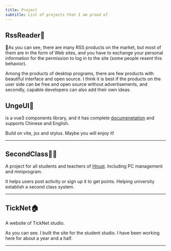 ```yaml
---
title: Project
subtitle: List of projects that I am proud of
---
```


## RssReader📖

<GitHubLink repo="peterroe/Rss-Reader" />🤔As you can see, there are many RSS products on the market, but most of them are in the form of Web sites, and you have to exchange your personal information for the permission to log in to the site (some people resent this behavior).

Among the products of desktop programs, there are few products with beautiful interface and open source. I think it is best if the products on the user side can be free and open source without advertisements, and secondly, capable developers can also add their own ideas.

<RssReader />

## UngeUI🌊

<GitHubLink repo="UngeUI/ungeui" /> is a vue3 components library, and it has complete [documenetation](https://ungeui.github.io/ungeui/) and supports Chinese and English.

Build on vite, jsx and stylus. Maybe you will enjoy it!
<Unge />

***

## SecondClass👨‍🎓

A project for all students and teachers of [Hnust](https://www.hnust.edu.cn/). Including PC management and miniprogram.

It helps users post activity or sign up it to get points. Helping university establish a second class system.

<SecondClass />

***

## TickNet🏠️

A website of TickNet studio.

As you can see. I built the site for the student studio. I have been working here for about a year and a half.

<Ticknet />

***